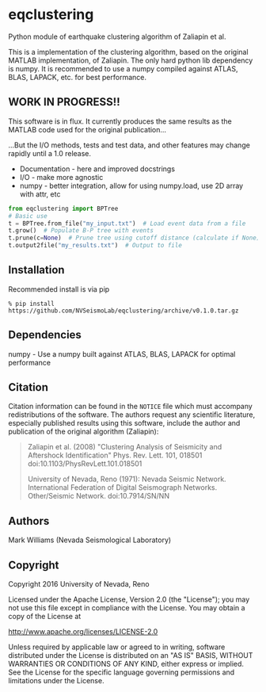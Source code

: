 eqclustering
============
Python module of earthquake clustering algorithm of Zaliapin et al.

This is a implementation of the clustering algorithm, based on the original MATLAB implementation, of Zaliapin. The only hard python lib dependency is numpy. It is recommended to use a numpy compiled against ATLAS, BLAS, LAPACK, etc. for best performance. 

WORK IN PROGRESS!!
------------------
This software is in flux. It currently produces the same results as the MATLAB code used for the original publication...

...But the I/O methods, tests and test data, and other features may change rapidly until a 1.0 release.

* Documentation - here and improved docstrings
* I/O - make more agnostic
* numpy - better integration, allow for using numpy.load, use 2D array with attr, etc

```python
from eqclustering import BPTree
# Basic use
t = BPTree.from_file("my_input.txt")  # Load event data from a file
t.grow()  # Populate B-P tree with events
t.prune(c=None)  # Prune tree using cutoff distance (calculate if None)
t.output2file("my_results.txt")  # Output to file
```
Installation
------------
Recommended install is via pip

```shell
% pip install https://github.com/NVSeismoLab/eqclustering/archive/v0.1.0.tar.gz
```

Dependencies
------------
numpy - Use a numpy built against ATLAS, BLAS, LAPACK for optimal performance

Citation
--------
Citation information can be found in the `NOTICE` file which must accompany redistributions of the software. The authors request any scientific literature, especially published results using this software, include the author and publication of the original algorithm (Zaliapin):

> Zaliapin et al. (2008) "Clustering Analysis of Seismicity and Aftershock Identification" Phys. Rev. Lett. 101, 018501 
> doi:10.1103/PhysRevLett.101.018501
>
> University of Nevada, Reno (1971): Nevada Seismic Network. International Federation of Digital Seismograph Networks. Other/Seismic Network.
> doi:10.7914/SN/NN

Authors
-------
Mark Williams (Nevada Seismological Laboratory)

Copyright
---------
Copyright 2016 University of Nevada, Reno

Licensed under the Apache License, Version 2.0 (the "License");
you may not use this file except in compliance with the License.
You may obtain a copy of the License at

   http://www.apache.org/licenses/LICENSE-2.0

Unless required by applicable law or agreed to in writing, software
distributed under the License is distributed on an "AS IS" BASIS,
WITHOUT WARRANTIES OR CONDITIONS OF ANY KIND, either express or implied.
See the License for the specific language governing permissions and
limitations under the License.

